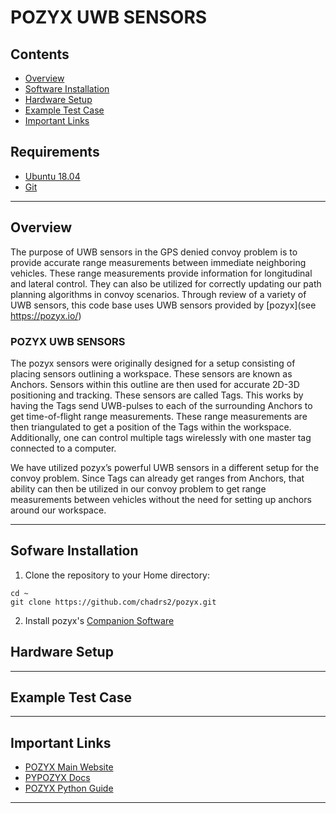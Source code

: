 # POZYX UWB SENSORS

## Contents
* [Overview](#set-up-a-base-station-or-personal-computer)
* [Software Installation](#software-installation)
* [Hardware Setup](#faq)
* [Example Test Case](#known-bugs)
* [Important Links](#important-links)

## Requirements
* [Ubuntu 18.04](https://ubuntu.com/download/desktop)
* [Git](https://git-scm.com/download/linux)

----------

## Overview

The purpose of UWB sensors in the GPS denied convoy problem is to provide accurate range measurements between immediate neighboring vehicles. 
These range measurements provide information for longitudinal and lateral control. 
They can also be utilized for correctly updating our path planning algorithms in convoy scenarios.
Through review of a variety of UWB sensors, this code base uses UWB sensors provided by [pozyx](see https://pozyx.io/)

### POZYX UWB SENSORS
The pozyx sensors were originally designed for a setup consisting of placing sensors outlining a workspace. 
These sensors are known as Anchors. Sensors within this outline are then used for accurate 2D-3D positioning and tracking. 
These sensors are called Tags. This works by having the Tags send UWB-pulses to each of the surrounding Anchors to get time-of-flight range measurements. 
These range measurements are then triangulated to get a position of the Tags within the workspace. 
Additionally, one can control multiple tags wirelessly with one master tag connected to a computer.

We have utilized pozyx’s powerful UWB sensors in a different setup for the convoy problem. 
Since Tags can already get ranges from Anchors, that ability can then be utilized in our convoy problem to get range measurements between vehicles without the need for setting up anchors around our workspace. 

------------

## Sofware Installation

1. Clone the repository to your Home directory:
```
cd ~
git clone https://github.com/chadrs2/pozyx.git
```
2. Install pozyx's [Companion Software](https://pozyx.io/products-and-services/creator-controller)

## Hardware Setup


------------

## Example Test Case


------------

## Important Links
* [POZYX Main Website](https://pozyx.io/)
* [PYPOZYX Docs](https://pypozyx.readthedocs.io/en/develop/)
* [POZYX Python Guide](https://docs.pozyx.io/creator/latest/python)

------------
